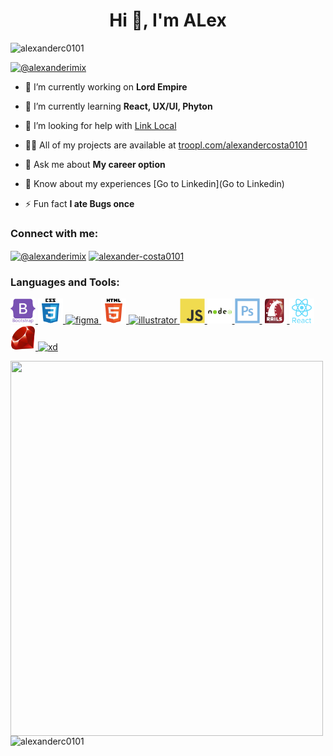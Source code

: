 <h1 align="center">Hi 👋, I'm ALex</h1>
<p align="left"> <img src="https://komarev.com/ghpvc/?username=alexanderc0101&label=Profile%20views&color=0e75b6&style=flat" alt="alexanderc0101" /> </p>

<p align="left"> <a href="https://twitter.com/@alexanderimix" target="blank"><img src="https://img.shields.io/twitter/follow/@alexanderimix?logo=twitter&style=for-the-badge" alt="@alexanderimix" /></a> </p>

- 🔭 I’m currently working on **Lord Empire**

- 🌱 I’m currently learning **React, UX/UI, Phyton**

- 🤝 I’m looking for help with [Link Local](http://www.linklocal.site/)

- 👨‍💻 All of my projects are available at [troopl.com/alexandercosta0101](troopl.com/alexandercosta0101)

- 💬 Ask me about **My career option**

- 📄 Know about my experiences [Go to Linkedin](Go to Linkedin)

- ⚡ Fun fact **I ate Bugs once**

<h3 align="left">Connect with me:</h3>
<p align="left">
<a href="https://twitter.com/@alexanderimix" target="blank"><img align="center" src="https://raw.githubusercontent.com/rahuldkjain/github-profile-readme-generator/master/src/images/icons/Social/twitter.svg" alt="@alexanderimix" height="30" width="40" /></a>
<a href="https://linkedin.com/in/alexander-costa0101" target="blank"><img align="center" src="https://raw.githubusercontent.com/rahuldkjain/github-profile-readme-generator/master/src/images/icons/Social/linked-in-alt.svg" alt="alexander-costa0101" height="30" width="40" /></a>
</p>

<h3 align="left">Languages and Tools:</h3>
<p align="left"> <a href="https://getbootstrap.com" target="_blank" rel="noreferrer"> <img src="https://raw.githubusercontent.com/devicons/devicon/master/icons/bootstrap/bootstrap-plain-wordmark.svg" alt="bootstrap" width="40" height="40"/> </a> <a href="https://www.w3schools.com/css/" target="_blank" rel="noreferrer"> <img src="https://raw.githubusercontent.com/devicons/devicon/master/icons/css3/css3-original-wordmark.svg" alt="css3" width="40" height="40"/> </a> <a href="https://www.figma.com/" target="_blank" rel="noreferrer"> <img src="https://www.vectorlogo.zone/logos/figma/figma-icon.svg" alt="figma" width="40" height="40"/> </a> <a href="https://www.w3.org/html/" target="_blank" rel="noreferrer"> <img src="https://raw.githubusercontent.com/devicons/devicon/master/icons/html5/html5-original-wordmark.svg" alt="html5" width="40" height="40"/> </a> <a href="https://www.adobe.com/in/products/illustrator.html" target="_blank" rel="noreferrer"> <img src="https://www.vectorlogo.zone/logos/adobe_illustrator/adobe_illustrator-icon.svg" alt="illustrator" width="40" height="40"/> </a> <a href="https://developer.mozilla.org/en-US/docs/Web/JavaScript" target="_blank" rel="noreferrer"> <img src="https://raw.githubusercontent.com/devicons/devicon/master/icons/javascript/javascript-original.svg" alt="javascript" width="40" height="40"/> </a> <a href="https://nodejs.org" target="_blank" rel="noreferrer"> <img src="https://raw.githubusercontent.com/devicons/devicon/master/icons/nodejs/nodejs-original-wordmark.svg" alt="nodejs" width="40" height="40"/> </a> <a href="https://www.photoshop.com/en" target="_blank" rel="noreferrer"> <img src="https://raw.githubusercontent.com/devicons/devicon/master/icons/photoshop/photoshop-line.svg" alt="photoshop" width="40" height="40"/> </a> <a href="https://rubyonrails.org" target="_blank" rel="noreferrer"> <img src="https://raw.githubusercontent.com/devicons/devicon/master/icons/rails/rails-original-wordmark.svg" alt="rails" width="40" height="40"/> </a> <a href="https://reactjs.org/" target="_blank" rel="noreferrer"> <img src="https://raw.githubusercontent.com/devicons/devicon/master/icons/react/react-original-wordmark.svg" alt="react" width="40" height="40"/> </a> <a href="https://www.ruby-lang.org/en/" target="_blank" rel="noreferrer"> <img src="https://raw.githubusercontent.com/devicons/devicon/master/icons/ruby/ruby-original.svg" alt="ruby" width="40" height="40"/> </a> <a href="https://www.adobe.com/products/xd.html" target="_blank" rel="noreferrer"> <img src="https://cdn.worldvectorlogo.com/logos/adobe-xd.svg" alt="xd" width="40" height="40"/> </a> </p>

<p><img align="left" width="500" height="600"src="https://miro.medium.com/max/4800/1*99QW3Cgy77Mya7sX7TbbYA.jpeg"/></p>

<p><img align="left" src="https://github-readme-stats.vercel.app/api/top-langs?username=alexanderc0101&show_icons=true&locale=en&layout=compact" alt="alexanderc0101" /></p>

